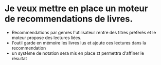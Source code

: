 # Je veux mettre en place un moteur de recommendations de livres.
* Recommendations par genres 
    l'utilisateur rentre des titres préférés et le moteur propose des lectures liées.
*  l'outil garde en mémoire les livres lus et ajoute ces lectures dans la recommendation
*  un système de notation sera mis en place zt permettra d'affiner le résultat
